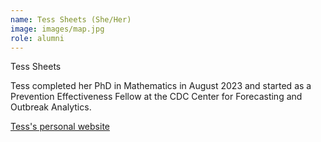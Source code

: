 ```yaml
---
name: Tess Sheets (She/Her)
image: images/map.jpg
role: alumni
---
```


Tess Sheets

Tess completed her PhD in Mathematics in August 2023 and started as a Prevention Effectiveness Fellow at the CDC Center for Forecasting and Outbreak Analytics.

[Tess's personal website](https://www.math.utah.edu/~sheets/)
